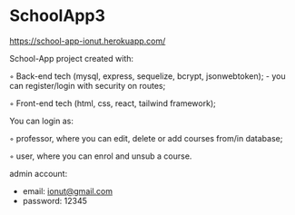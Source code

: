 # SchoolApp3
https://school-app-ionut.herokuapp.com/

School-App project created with:

◦ Back-end tech (mysql, express, sequelize, bcrypt, jsonwebtoken); - you can register/login with security on routes;

◦ Front-end tech (html, css, react, tailwind framework);

You can login as:

◦ professor, where you can edit, delete or add courses from/in database; 

◦ user, where you can enrol and unsub a course.

admin account: 
 - email: ionut@gmail.com
 - password: 12345
